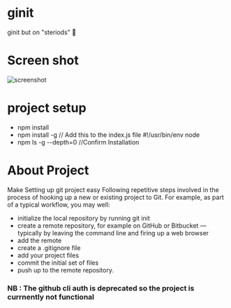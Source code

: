 # ginit
ginit but on "steriods" 🚀

# Screen shot
![screenshot](https://res.cloudinary.com/adebayo/image/upload/v1589901290/index.js_-_gitinit_-_Visual_Studio_Code_5_19_2020_4_06_26_PM_2_ypshdi.png)

# project setup
- npm install
- npm install -g // Add this to the index.js file #!/usr/bin/env node
- npm ls -g --depth=0 //Confirm Installation

# About Project
Make Setting up git project easy
Following repetitive steps involved in the process of hooking up a new or existing project to Git. For example, as part of a typical workflow, you may well:

- initialize the local repository by running git init
 - create a remote repository, for example on GitHub or Bitbucket — typically by leaving the command line and firing up a web browser
- add the remote
- create a .gitignore file
- add your project files
- commit the initial set of files
- push up to the remote repository.

###  NB : The github cli auth is deprecated so the project is currnently not functional
